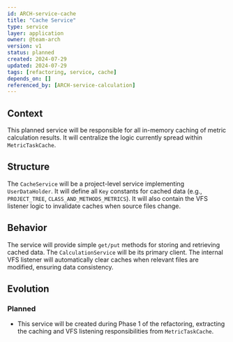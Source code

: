 ```yaml
---
id: ARCH-service-cache
title: "Cache Service"
type: service
layer: application
owner: @team-arch
version: v1
status: planned
created: 2024-07-29
updated: 2024-07-29
tags: [refactoring, service, cache]
depends_on: []
referenced_by: [ARCH-service-calculation]
---
```

## Context

This planned service will be responsible for all in-memory caching of metric calculation results. It will centralize the logic currently spread within `MetricTaskCache`.

## Structure

The `CacheService` will be a project-level service implementing `UserDataHolder`. It will define all `Key` constants for cached data (e.g., `PROJECT_TREE`, `CLASS_AND_METHODS_METRICS`). It will also contain the VFS listener logic to invalidate caches when source files change.

## Behavior

The service will provide simple `get/put` methods for storing and retrieving cached data. The `CalculationService` will be its primary client. The internal VFS listener will automatically clear caches when relevant files are modified, ensuring data consistency.

## Evolution

### Planned
- This service will be created during Phase 1 of the refactoring, extracting the caching and VFS listening responsibilities from `MetricTaskCache`.

